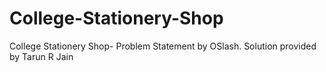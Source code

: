 # College-Stationery-Shop
College Stationery Shop- Problem Statement by OSlash. Solution provided by Tarun R Jain
